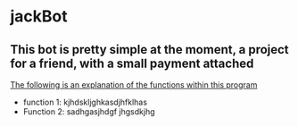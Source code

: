 # jackBot
<h2>This bot is pretty simple at the moment, a project for a friend, with a small payment attached</h2>
<p><u>The following is an explanation of the functions within this program</u><br></p>
<ul>
    <li>function 1: kjhdskljghkasdjhfklhas</li>
    <li>Function 2: sadhgasjhdgf jhgsdkjhg </li>
</ul> 